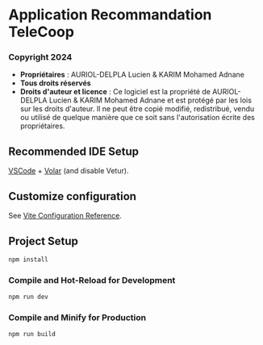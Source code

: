 # Application Recommandation TeleCoop

### Copyright 2024

- **Propriétaires** : AURIOL-DELPLA Lucien & KARIM Mohamed Adnane
- **Tous droits réservés**
- **Droits d'auteur et licence** : Ce logiciel est la propriété de AURIOL-DELPLA Lucien & KARIM Mohamed Adnane et est protégé par les lois sur les droits d'auteur. Il ne peut être copié modifié, redistribué, vendu ou utilisé de quelque manière que ce soit sans l'autorisation écrite des propriétaires.

## Recommended IDE Setup

[VSCode](https://code.visualstudio.com/) + [Volar](https://marketplace.visualstudio.com/items?itemName=Vue.volar) (and disable Vetur).

## Customize configuration

See [Vite Configuration Reference](https://vitejs.dev/config/).

## Project Setup

```sh
npm install
```

### Compile and Hot-Reload for Development

```sh
npm run dev
```

### Compile and Minify for Production

```sh
npm run build
```